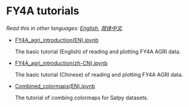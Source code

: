 # FY4A tutorials

*Read this in other languages: [English](README.md), [简体中文](README.zh-cn.md).*

- [FY4A_agri_introduction(EN).ipynb](FY4A_agri_introduction(EN).ipynb)

  The basic tutorial (English) of reading and plotting FY4A AGRI data.
  
- [FY4A_agri_introduction(zh-CN).ipynb](FY4A_agri_introduction(zh-CN).ipynb)

  The basic tutorial (Chinese) of reading and plotting FY4A AGRI data.
  
- [Combined_colormaps(EN).ipynb](Combined_colormaps(EN).ipynb)

  The tutorial of combing colormaps for Satpy datasets.
